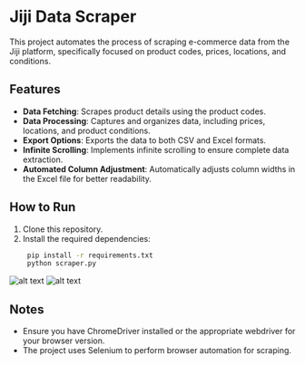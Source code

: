 # Jiji Data Scraper

This project automates the process of scraping e-commerce data from the Jiji platform, specifically focused on product codes, prices, locations, and conditions.

## Features
- **Data Fetching**: Scrapes product details using the product codes.
- **Data Processing**: Captures and organizes data, including prices, locations, and product conditions.
- **Export Options**: Exports the data to both CSV and Excel formats.
- **Infinite Scrolling**: Implements infinite scrolling to ensure complete data extraction.
- **Automated Column Adjustment**: Automatically adjusts column widths in the Excel file for better readability.

## How to Run
1. Clone this repository.
2. Install the required dependencies:
   ```bash
    pip install -r requirements.txt
    python scraper.py

![alt text](image.png)
![alt text](image-1.png)


## Notes
- Ensure you have ChromeDriver installed or the appropriate webdriver for your browser version.
- The project uses Selenium to perform browser automation for scraping.